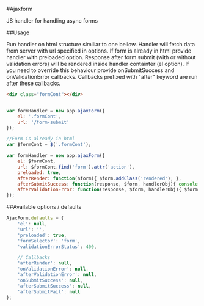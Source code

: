 #Ajaxform

JS handler for handling async forms

##Usage

Run handler on html structure similiar to one bellow. Handler will fetch data from server with url specified in options.
If form is already in html provide handler with preloaded option.
Response after form submit (with or without validation errors) will be rendered inside handler containter (el option).
If you need to override this behaviour provide onSubmitSuccess and onValidationError callbacks.
Callbacks prefixed with "after" keyword are run after these callbacks.

```html
<div class="formCont"></div>
```

```javascript

var formHandler = new app.ajaxForm({
	el: '.formCont',
	url: '/form-submit'
});

//Form is already in html
var $formCont = $('.formCont');

var formHandler = new app.ajaxForm({
	el: $formCont,
	url: $formCont.find('form').attr('action'),
	preloaded: true,
	afterRender: function($form){ $form.addClass('rendered'); },
	afterSubmitSuccess: function(response, $form, handlerObj){ console.log('Form saved'); },
	afterValidationError: function(response, $form, handlerObj){ $form.find('.error').addClass('focused'); }
});

```

##Available options / defaults

```javascript
AjaxForm.defaults = {
	'el': null,
	'url': '',
	'preloaded': true,
	'formSelector': 'form',
	'validationErrorStatus': 400,

	// Callbacks
	'afterRender': null,
	'onValidationError': null,
	'afterValidationError': null,
	'onSubmitSuccess': null,
	'afterSubmitSuccess': null,
	'afterSubmitFail': null
};
```